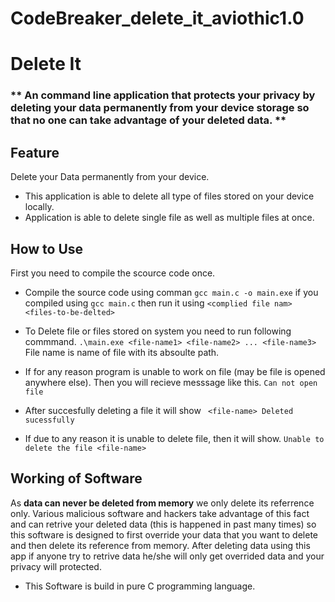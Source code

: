 # CodeBreaker_delete_it_aviothic1.0
# Delete It

###  ** An command line application that protects your privacy by deleting your data permanently from your device storage so that no one can take advantage of your deleted data. **

## Feature 
Delete your Data permanently from your device.
- This application is able to delete all type of files stored on your device locally.
- Application is able to delete single file as well as multiple files at once.

## How to Use 
First you need to compile the scource code once.

- Compile the source code using comman
``` gcc main.c -o main.exe ```
if you compiled using ``` gcc main.c ``` then run it using 
```<complied file nam> <files-to-be-delted>```



- To Delete file or files stored on system you need to run following commmand.
 ```.\main.exe <file-name1> <file-name2> ... <file-name3> ```
 File name is name of file with its absoulte path.

- If for any reason program is unable to work on file (may be file is opened anywhere else).
 Then you will recieve messsage like this.
```Can not open file```
 
 - After succesfully deleting a file it will show
 ``` <file-name> Deleted sucessfully```
 
 - If due to any reason it is unable to delete file, then it will show.
 ``` Unable to delete the file <file-name> ```
 
## Working of Software

As **data can never be deleted from memory** we only delete its referrence only. 
Various malicious software and hackers take advantage of this fact and can retrive your deleted data (this is happened in past many times) so 
this software is designed to first override your data that you want to delete and then delete its reference from memory.
After deleting data using this app if anyone try to retrive data he/she will only get overrided data and your privacy will protected.

- This Software is build in pure C programming language.

 

